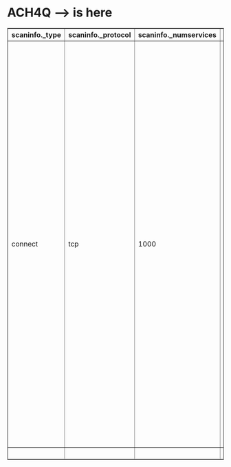 <h1> ACH4Q --> is here </h1>
<!DOCTYPE html>
<html>
	<head>
		<meta charset='UTF-8'>
			<title>XML To HTML using codebeautify.org</title>
		</head>
		<body>
			<table border=1>
				<thead>
					<tr>
						<th>scaninfo._type</th>
						<th>scaninfo._protocol</th>
						<th>scaninfo._numservices</th>
						<th>scaninfo._services</th>
						<th>verbose._level</th>
						<th>debugging._level</th>
						<th>hosthint.status._state</th>
						<th>hosthint.status._reason</th>
						<th>hosthint.status._reason_ttl</th>
						<th>hosthint.address._addr</th>
						<th>hosthint.address._addrtype</th>
						<th>hosthint.hostnames</th>
						<th>host.status._state</th>
						<th>host.status._reason</th>
						<th>host.status._reason_ttl</th>
						<th>host.address._addr</th>
						<th>host.address._addrtype</th>
						<th>host.hostnames</th>
						<th>host.ports.extraports.extrareasons._reason</th>
						<th>host.ports.extraports.extrareasons._count</th>
						<th>host.ports.extraports.extrareasons._proto</th>
						<th>host.ports.extraports.extrareasons._ports</th>
						<th>host.ports.extraports._state</th>
						<th>host.ports.extraports._count</th>
						<th>host.ports.port.0.state._state</th>
						<th>host.ports.port.0.state._reason</th>
						<th>host.ports.port.0.state._reason_ttl</th>
						<th>host.ports.port.0.service._name</th>
						<th>host.ports.port.0.service._method</th>
						<th>host.ports.port.0.service._conf</th>
						<th>host.ports.port.0._protocol</th>
						<th>host.ports.port.0._portid</th>
						<th>host.ports.port.1.state._state</th>
						<th>host.ports.port.1.state._reason</th>
						<th>host.ports.port.1.state._reason_ttl</th>
						<th>host.ports.port.1.service._name</th>
						<th>host.ports.port.1.service._method</th>
						<th>host.ports.port.1.service._conf</th>
						<th>host.ports.port.1._protocol</th>
						<th>host.ports.port.1._portid</th>
						<th>host.ports.port.2.state._state</th>
						<th>host.ports.port.2.state._reason</th>
						<th>host.ports.port.2.state._reason_ttl</th>
						<th>host.ports.port.2.service._name</th>
						<th>host.ports.port.2.service._method</th>
						<th>host.ports.port.2.service._conf</th>
						<th>host.ports.port.2._protocol</th>
						<th>host.ports.port.2._portid</th>
						<th>host.ports.port.3.state._state</th>
						<th>host.ports.port.3.state._reason</th>
						<th>host.ports.port.3.state._reason_ttl</th>
						<th>host.ports.port.3.service._name</th>
						<th>host.ports.port.3.service._method</th>
						<th>host.ports.port.3.service._conf</th>
						<th>host.ports.port.3._protocol</th>
						<th>host.ports.port.3._portid</th>
						<th>host.ports.port.4.state._state</th>
						<th>host.ports.port.4.state._reason</th>
						<th>host.ports.port.4.state._reason_ttl</th>
						<th>host.ports.port.4.service._name</th>
						<th>host.ports.port.4.service._method</th>
						<th>host.ports.port.4.service._conf</th>
						<th>host.ports.port.4._protocol</th>
						<th>host.ports.port.4._portid</th>
						<th>host.ports.port.5.state._state</th>
						<th>host.ports.port.5.state._reason</th>
						<th>host.ports.port.5.state._reason_ttl</th>
						<th>host.ports.port.5.service._name</th>
						<th>host.ports.port.5.service._method</th>
						<th>host.ports.port.5.service._conf</th>
						<th>host.ports.port.5._protocol</th>
						<th>host.ports.port.5._portid</th>
						<th>host.ports.port.6.state._state</th>
						<th>host.ports.port.6.state._reason</th>
						<th>host.ports.port.6.state._reason_ttl</th>
						<th>host.ports.port.6.service._name</th>
						<th>host.ports.port.6.service._method</th>
						<th>host.ports.port.6.service._conf</th>
						<th>host.ports.port.6._protocol</th>
						<th>host.ports.port.6._portid</th>
						<th>host.times._srtt</th>
						<th>host.times._rttvar</th>
						<th>host.times._to</th>
						<th>host._starttime</th>
						<th>host._endtime</th>
						<th>runstats.finished._time</th>
						<th>runstats.finished._timestr</th>
						<th>runstats.finished._summary</th>
						<th>runstats.finished._elapsed</th>
						<th>runstats.finished._exit</th>
						<th>runstats.hosts._up</th>
						<th>runstats.hosts._down</th>
						<th>runstats.hosts._total</th>
						<th>_scanner</th>
						<th>_args</th>
						<th>_start</th>
						<th>_startstr</th>
						<th>_version</th>
						<th>_xmloutputversion</th>
					</tr>
				</thead>
				<tbody>
					<tr>
						<td>connect</td>
						<td>tcp</td>
						<td>1000</td>
						<td>1,3-4,6-7,9,13,17,19-26,30,32-33,37,42-43,49,53,70,79-85,88-90,99-100,106,109-111,113,119,125,135,139,143-144,146,161,163,179,199,211-212,222,254-256,259,264,280,301,306,311,340,366,389,406-407,416-417,425,427,443-445,458,464-465,481,497,500,512-515,524,541,543-545,548,554-555,563,587,593,616-617,625,631,636,646,648,666-668,683,687,691,700,705,711,714,720,722,726,749,765,777,783,787,800-801,808,843,873,880,888,898,900-903,911-912,981,987,990,992-993,995,999-1002,1007,1009-1011,1021-1100,1102,1104-1108,1110-1114,1117,1119,1121-1124,1126,1130-1132,1137-1138,1141,1145,1147-1149,1151-1152,1154,1163-1166,1169,1174-1175,1183,1185-1187,1192,1198-1199,1201,1213,1216-1218,1233-1234,1236,1244,1247-1248,1259,1271-1272,1277,1287,1296,1300-1301,1309-1311,1322,1328,1334,1352,1417,1433-1434,1443,1455,1461,1494,1500-1501,1503,1521,1524,1533,1556,1580,1583,1594,1600,1641,1658,1666,1687-1688,1700,1717-1721,1723,1755,1761,1782-1783,1801,1805,1812,1839-1840,1862-1864,1875,1900,1914,1935,1947,1971-1972,1974,1984,1998-2010,2013,2020-2022,2030,2033-2035,2038,2040-2043,2045-2049,2065,2068,2099-2100,2103,2105-2107,2111,2119,2121,2126,2135,2144,2160-2161,2170,2179,2190-2191,2196,2200,2222,2251,2260,2288,2301,2323,2366,2381-2383,2393-2394,2399,2401,2492,2500,2522,2525,2557,2601-2602,2604-2605,2607-2608,2638,2701-2702,2710,2717-2718,2725,2800,2809,2811,2869,2875,2909-2910,2920,2967-2968,2998,3000-3001,3003,3005-3007,3011,3013,3017,3030-3031,3052,3071,3077,3128,3168,3211,3221,3260-3261,3268-3269,3283,3300-3301,3306,3322-3325,3333,3351,3367,3369-3372,3389-3390,3404,3476,3493,3517,3527,3546,3551,3580,3659,3689-3690,3703,3737,3766,3784,3800-3801,3809,3814,3826-3828,3851,3869,3871,3878,3880,3889,3905,3914,3918,3920,3945,3971,3986,3995,3998,4000-4006,4045,4111,4125-4126,4129,4224,4242,4279,4321,4343,4443-4446,4449,4550,4567,4662,4848,4899-4900,4998,5000-5004,5009,5030,5033,5050-5051,5054,5060-5061,5080,5087,5100-5102,5120,5190,5200,5214,5221-5222,5225-5226,5269,5280,5298,5357,5405,5414,5431-5432,5440,5500,5510,5544,5550,5555,5560,5566,5631,5633,5666,5678-5679,5718,5730,5800-5802,5810-5811,5815,5822,5825,5850,5859,5862,5877,5900-5904,5906-5907,5910-5911,5915,5922,5925,5950,5952,5959-5963,5987-5989,5998-6007,6009,6025,6059,6100-6101,6106,6112,6123,6129,6156,6346,6389,6502,6510,6543,6547,6565-6567,6580,6646,6666-6669,6689,6692,6699,6779,6788-6789,6792,6839,6881,6901,6969,7000-7002,7004,7007,7019,7025,7070,7100,7103,7106,7200-7201,7402,7435,7443,7496,7512,7625,7627,7676,7741,7777-7778,7800,7911,7920-7921,7937-7938,7999-8002,8007-8011,8021-8022,8031,8042,8045,8080-8090,8093,8099-8100,8180-8181,8192-8194,8200,8222,8254,8290-8292,8300,8333,8383,8400,8402,8443,8500,8600,8649,8651-8652,8654,8701,8800,8873,8888,8899,8994,9000-9003,9009-9011,9040,9050,9071,9080-9081,9090-9091,9099-9103,9110-9111,9200,9207,9220,9290,9415,9418,9485,9500,9502-9503,9535,9575,9593-9595,9618,9666,9876-9878,9898,9900,9917,9929,9943-9944,9968,9998-10004,10009-10010,10012,10024-10025,10082,10180,10215,10243,10566,10616-10617,10621,10626,10628-10629,10778,11110-11111,11967,12000,12174,12265,12345,13456,13722,13782-13783,14000,14238,14441-14442,15000,15002-15004,15660,15742,16000-16001,16012,16016,16018,16080,16113,16992-16993,17877,17988,18040,18101,18988,19101,19283,19315,19350,19780,19801,19842,20000,20005,20031,20221-20222,20828,21571,22939,23502,24444,24800,25734-25735,26214,27000,27352-27353,27355-27356,27715,28201,30000,30718,30951,31038,31337,32768-32785,33354,33899,34571-34573,35500,38292,40193,40911,41511,42510,44176,44442-44443,44501,45100,48080,49152-49161,49163,49165,49167,49175-49176,49400,49999-50003,50006,50300,50389,50500,50636,50800,51103,51493,52673,52822,52848,52869,54045,54328,55055-55056,55555,55600,56737-56738,57294,57797,58080,60020,60443,61532,61900,62078,63331,64623,64680,65000,65129,65389</td>
						<td>0</td>
						<td>0</td>
						<td>up</td>
						<td>unknown-response</td>
						<td>0</td>
						<td>10.129.59.104</td>
						<td>ipv4</td>
						<td></td>
						<td>up</td>
						<td>reset</td>
						<td>63</td>
						<td>10.129.59.104</td>
						<td>ipv4</td>
						<td></td>
						<td>conn-refused</td>
						<td>993</td>
						<td>tcp</td>
						<td>1,3-4,6-7,9,13,17,19-21,23-26,30,32-33,37,42-43,49,53,70,79,81-85,88-90,99-100,106,109,111,113,119,125,135,144,146,161,163,179,199,211-212,222,254-256,259,264,280,301,306,311,340,366,389,406-407,416-417,425,427,443-444,458,464-465,481,497,500,512-515,524,541,543-545,548,554-555,563,587,593,616-617,625,631,636,646,648,666-668,683,687,691,700,705,711,714,720,722,726,749,765,777,783,787,800-801,808,843,873,880,888,898,900-903,911-912,981,987,990,992-993,995,999-1002,1007,1009-1011,1021-1100,1102,1104-1108,1110-1114,1117,1119,1121-1124,1126,1130-1132,1137-1138,1141,1145,1147-1149,1151-1152,1154,1163-1166,1169,1174-1175,1183,1185-1187,1192,1198-1199,1201,1213,1216-1218,1233-1234,1236,1244,1247-1248,1259,1271-1272,1277,1287,1296,1300-1301,1309-1311,1322,1328,1334,1352,1417,1433-1434,1443,1455,1461,1494,1500-1501,1503,1521,1524,1533,1556,1580,1583,1594,1600,1641,1658,1666,1687-1688,1700,1717-1721,1723,1755,1761,1782-1783,1801,1805,1812,1839-1840,1862-1864,1875,1900,1914,1935,1947,1971-1972,1974,1984,1998-2010,2013,2020-2022,2030,2033-2035,2038,2040-2043,2045-2049,2065,2068,2099-2100,2103,2105-2107,2111,2119,2121,2126,2135,2144,2160-2161,2170,2179,2190-2191,2196,2200,2222,2251,2260,2288,2301,2323,2366,2381-2383,2393-2394,2399,2401,2492,2500,2522,2525,2557,2601-2602,2604-2605,2607-2608,2638,2701-2702,2710,2717-2718,2725,2800,2809,2811,2869,2875,2909-2910,2920,2967-2968,2998,3000-3001,3003,3005-3007,3011,3013,3017,3030-3031,3052,3071,3077,3128,3168,3211,3221,3260-3261,3268-3269,3283,3300-3301,3306,3322-3325,3333,3351,3367,3369-3372,3389-3390,3404,3476,3493,3517,3527,3546,3551,3580,3659,3689-3690,3703,3737,3766,3784,3800-3801,3809,3814,3826-3828,3851,3869,3871,3878,3880,3889,3905,3914,3918,3920,3945,3971,3986,3995,3998,4000-4006,4045,4111,4125-4126,4129,4224,4242,4279,4321,4343,4443-4446,4449,4550,4567,4662,4848,4899-4900,4998,5000-5004,5009,5030,5033,5050-5051,5054,5060-5061,5080,5087,5100-5102,5120,5190,5200,5214,5221-5222,5225-5226,5269,5280,5298,5357,5405,5414,5431-5432,5440,5500,5510,5544,5550,5555,5560,5566,5631,5633,5666,5678-5679,5718,5730,5800-5802,5810-5811,5815,5822,5825,5850,5859,5862,5877,5900-5904,5906-5907,5910-5911,5915,5922,5925,5950,5952,5959-5963,5987-5989,5998-6007,6009,6025,6059,6100-6101,6106,6112,6123,6129,6156,6346,6389,6502,6510,6543,6547,6565-6567,6580,6646,6666-6669,6689,6692,6699,6779,6788-6789,6792,6839,6881,6901,6969,7000-7002,7004,7007,7019,7025,7070,7100,7103,7106,7200-7201,7402,7435,7443,7496,7512,7625,7627,7676,7741,7777-7778,7800,7911,7920-7921,7937-7938,7999-8002,8007-8011,8021-8022,8031,8042,8045,8080-8090,8093,8099-8100,8180-8181,8192-8194,8200,8222,8254,8290-8292,8300,8333,8383,8400,8402,8443,8500,8600,8649,8651-8652,8654,8701,8800,8873,8888,8899,8994,9000-9003,9009-9011,9040,9050,9071,9080-9081,9090-9091,9099-9103,9110-9111,9200,9207,9220,9290,9415,9418,9485,9500,9502-9503,9535,9575,9593-9595,9618,9666,9876-9878,9898,9900,9917,9929,9943-9944,9968,9998-10004,10009-10010,10012,10024-10025,10082,10180,10215,10243,10566,10616-10617,10621,10626,10628-10629,10778,11110-11111,11967,12000,12174,12265,12345,13456,13722,13782-13783,14000,14238,14441-14442,15000,15002-15004,15660,15742,16000-16001,16012,16016,16018,16080,16113,16992-16993,17877,17988,18040,18101,18988,19101,19283,19315,19350,19780,19801,19842,20000,20005,20031,20221-20222,20828,21571,22939,23502,24444,24800,25734-25735,26214,27000,27352-27353,27355-27356,27715,28201,30000,30718,30951,31038,32768-32785,33354,33899,34571-34573,35500,38292,40193,40911,41511,42510,44176,44442-44443,44501,45100,48080,49152-49161,49163,49165,49167,49175-49176,49400,49999-50003,50006,50300,50389,50500,50636,50800,51103,51493,52673,52822,52848,52869,54045,54328,55055-55056,55555,55600,56737-56738,57294,57797,58080,60020,60443,61532,61900,62078,63331,64623,64680,65000,65129,65389</td>
						<td>closed</td>
						<td>993</td>
						<td>open</td>
						<td>syn-ack</td>
						<td>0</td>
						<td>ssh</td>
						<td>table</td>
						<td>3</td>
						<td>tcp</td>
						<td>22</td>
						<td>open</td>
						<td>syn-ack</td>
						<td>0</td>
						<td>http</td>
						<td>table</td>
						<td>3</td>
						<td>tcp</td>
						<td>80</td>
						<td>open</td>
						<td>syn-ack</td>
						<td>0</td>
						<td>pop3</td>
						<td>table</td>
						<td>3</td>
						<td>tcp</td>
						<td>110</td>
						<td>open</td>
						<td>syn-ack</td>
						<td>0</td>
						<td>netbios-ssn</td>
						<td>table</td>
						<td>3</td>
						<td>tcp</td>
						<td>139</td>
						<td>open</td>
						<td>syn-ack</td>
						<td>0</td>
						<td>imap</td>
						<td>table</td>
						<td>3</td>
						<td>tcp</td>
						<td>143</td>
						<td>open</td>
						<td>syn-ack</td>
						<td>0</td>
						<td>microsoft-ds</td>
						<td>table</td>
						<td>3</td>
						<td>tcp</td>
						<td>445</td>
						<td>open</td>
						<td>syn-ack</td>
						<td>0</td>
						<td>Elite</td>
						<td>table</td>
						<td>3</td>
						<td>tcp</td>
						<td>31337</td>
						<td>89058</td>
						<td>586</td>
						<td>100000</td>
						<td>1733955119</td>
						<td>1733955121</td>
						<td>1733955121</td>
						<td>Wed Dec 11 16:12:01 2024</td>
						<td>Nmap done at Wed Dec 11 16:12:01 2024; 1 IP address (1 host up) scanned in 1.53 seconds</td>
						<td>1.53</td>
						<td>success</td>
						<td>1</td>
						<td>0</td>
						<td>1</td>
						<td>nmap</td>
						<td>nmap -sT -oX tester 10.129.59.104</td>
						<td>1733955119</td>
						<td>Wed Dec 11 16:11:59 2024</td>
						<td>7.94SVN</td>
						<td>1.05</td>
					</tr>
					<tr>
						<td></td>
						<td>&nbsp</td>
						<td>&nbsp</td>
						<td>&nbsp</td>
						<td>&nbsp</td>
						<td>&nbsp</td>
						<td>&nbsp</td>
						<td>&nbsp</td>
						<td>&nbsp</td>
						<td>&nbsp</td>
						<td>&nbsp</td>
						<td>&nbsp</td>
						<td>&nbsp</td>
						<td>&nbsp</td>
						<td>&nbsp</td>
						<td>&nbsp</td>
						<td>&nbsp</td>
						<td>&nbsp</td>
						<td>&nbsp</td>
						<td>&nbsp</td>
						<td>&nbsp</td>
						<td>&nbsp</td>
						<td>&nbsp</td>
						<td>&nbsp</td>
						<td>&nbsp</td>
						<td>&nbsp</td>
						<td>&nbsp</td>
						<td>&nbsp</td>
						<td>&nbsp</td>
						<td>&nbsp</td>
						<td>&nbsp</td>
						<td>&nbsp</td>
						<td>&nbsp</td>
						<td>&nbsp</td>
						<td>&nbsp</td>
						<td>&nbsp</td>
						<td>&nbsp</td>
						<td>&nbsp</td>
						<td>&nbsp</td>
						<td>&nbsp</td>
						<td>&nbsp</td>
						<td>&nbsp</td>
						<td>&nbsp</td>
						<td>&nbsp</td>
						<td>&nbsp</td>
						<td>&nbsp</td>
						<td>&nbsp</td>
						<td>&nbsp</td>
						<td>&nbsp</td>
						<td>&nbsp</td>
						<td>&nbsp</td>
						<td>&nbsp</td>
						<td>&nbsp</td>
						<td>&nbsp</td>
						<td>&nbsp</td>
						<td>&nbsp</td>
						<td>&nbsp</td>
						<td>&nbsp</td>
						<td>&nbsp</td>
						<td>&nbsp</td>
						<td>&nbsp</td>
						<td>&nbsp</td>
						<td>&nbsp</td>
						<td>&nbsp</td>
						<td>&nbsp</td>
						<td>&nbsp</td>
						<td>&nbsp</td>
						<td>&nbsp</td>
						<td>&nbsp</td>
						<td>&nbsp</td>
						<td>&nbsp</td>
						<td>&nbsp</td>
						<td>&nbsp</td>
						<td>&nbsp</td>
						<td>&nbsp</td>
						<td>&nbsp</td>
						<td>&nbsp</td>
						<td>&nbsp</td>
						<td>&nbsp</td>
						<td>&nbsp</td>
						<td>&nbsp</td>
						<td>&nbsp</td>
						<td>&nbsp</td>
						<td>&nbsp</td>
						<td>&nbsp</td>
						<td>&nbsp</td>
						<td>&nbsp</td>
						<td>&nbsp</td>
						<td>&nbsp</td>
						<td>&nbsp</td>
						<td>&nbsp</td>
						<td>&nbsp</td>
						<td>&nbsp</td>
						<td>&nbsp</td>
						<td>&nbsp</td>
						<td>&nbsp</td>
						<td>&nbsp</td>
						<td>&nbsp</td>
						<td>&nbsp</td>
					</tr>
				</tbody>
			</table>
		</body>
	</html>
